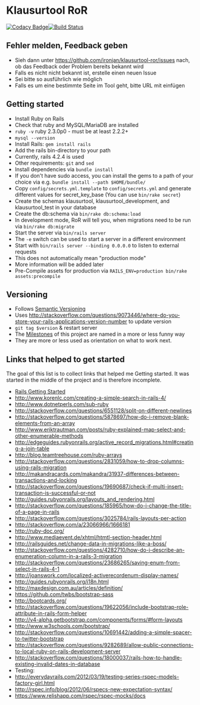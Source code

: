 # Klausurtool RoR

[![Codacy Badge](https://api.codacy.com/project/badge/grade/dd4147004f17412f96893e99d90d1245)](https://www.codacy.com/app/lippertsjan/klausurtool-ror)[![Build Status](https://travis-ci.org/ironjan/klausurtool-ror.svg?branch=master)](https://travis-ci.org/ironjan/klausurtool-ror)


## Fehler melden, Feedback geben

 * Sieh dann unter https://github.com/ironjan/klausurtool-ror/issues nach, ob das Feedback oder Problem bereits bekannt wird
 * Falls es nicht nicht bekannt ist, erstelle einen neuen Issue
  * Sei bitte so ausführlich wie möglich
  * Falls es um eine bestimmte Seite im Tool geht, bitte URL mit einfügen


## Getting started

 * Install Ruby on Rails
  * Check that ruby and MySQL/MariaDB are installed
   * ```ruby -v``` ruby 2.3.0p0 - must be at least 2.2.2+
   * ```mysql --version```
  * Install Rails: ```gem install rails```
   * Add the rails bin-directory to your path 
   * Currently, rails 4.2.4 is used
  * Other requirements: ```git``` and ```sed```
 * Install dependencies via ```bundle install```
  * If you don't have sudo access, you can install the gems to a path of your choice via e.g. ```bundle install --path $HOME/bundle/```
 * Copy ```config/secrets.yml.template``` to ```config/secrets.yml``` and generate different values for secret_key_base (You can use ```bin/rake secret```)
 * Create the schemas klausurtool, klausurtool_development, and klausurtool_test in your database
 * Create the db:schema via ```bin/rake db:schema:load```
  * In development mode, RoR will tell you, when migrations need to be run via ```bin/rake db:migrate```
 * Start the server via ```bin/rails server```
  * The ```-e``` switch can be used to start a server in a different environment
  * Start with ```bin/rails server --binding 0.0.0.0``` to listen to external requests
   * This does not automatically mean "production mode"
   * More information will be added later
 * Pre-Compile assets for production via ```RAILS_ENV=production bin/rake assets:precompile```


## Versioning

 * Follows [Semantic Versioning](http://semver.org/)
 * Uses http://stackoverflow.com/questions/9073446/where-do-you-store-your-rails-applications-version-number to update version
  * ```git tag $version``` & restart server
 * The [Milestones](https://github.com/ironjan/klausurtool-ror/milestones) of this project are named in a more or less funny way
  * They are more or less used as orientation on what to work next.


## Links that helped to get started

The goal of this list is to collect links that helped me Getting started. It was started in the middle of the project and is therefore incomplete.

 * [Rails Getting Started](http://guides.rubyonrails.org/getting_started.html)
 * http://www.korenlc.com/creating-a-simple-search-in-rails-4/
 * http://www.dotnetperls.com/sub-ruby
 * http://stackoverflow.com/questions/6551128/split-on-different-newlines
 * http://stackoverflow.com/questions/5878697/how-do-i-remove-blank-elements-from-an-array
 * http://www.eriktrautman.com/posts/ruby-explained-map-select-and-other-enumerable-methods
 * http://edgeguides.rubyonrails.org/active_record_migrations.html#creating-a-join-table
 * http://blog.teamtreehouse.com/ruby-arrays
 * http://stackoverflow.com/questions/2831059/how-to-drop-columns-using-rails-migration
 * http://makandracards.com/makandra/31937-differences-between-transactions-and-locking
 * http://stackoverflow.com/questions/19690687/check-if-multi-insert-transaction-is-successful-or-not
 * http://guides.rubyonrails.org/layouts_and_rendering.html
 * http://stackoverflow.com/questions/185965/how-do-i-change-the-title-of-a-page-in-rails
 * http://stackoverflow.com/questions/3025784/rails-layouts-per-action
 * http://stackoverflow.com/a/23066966/1666181
 * http://ruby-doc.org/
 * http://www.mediaevent.de/xhtml/htmtl-section-header.html
 * http://railsguides.net/change-data-in-migrations-like-a-boss/
 * http://stackoverflow.com/questions/4282710/how-do-i-describe-an-enumeration-column-in-a-rails-3-migration
 * http://stackoverflow.com/questions/23686265/saving-enum-from-select-in-rails-4-1
 * http://joanswork.com/localized-activerecordenum-display-names/
 * http://guides.rubyonrails.org/i18n.html
 * http://maxdesign.com.au/articles/definition/
 * https://github.com/twbs/bootstrap-sass
 * http://bootcards.org/
 * http://stackoverflow.com/questions/19622056/include-bootstrap-role-attribute-in-rails-form-helper
 * http://v4-alpha.getbootstrap.com/components/forms/#form-layouts
 * http://www.w3schools.com/bootstrap/
 * http://stackoverflow.com/questions/10691442/adding-a-simple-spacer-to-twitter-bootstrap
 * http://stackoverflow.com/questions/9282689/allow-public-connections-to-local-ruby-on-rails-development-server
 * http://stackoverflow.com/questions/18000037/rails-how-to-handle-existing-invalid-dates-in-database
 * Testing:
  * http://everydayrails.com/2012/03/19/testing-series-rspec-models-factory-girl.html
  * http://rspec.info/blog/2012/06/rspecs-new-expectation-syntax/
  * https://www.relishapp.com/rspec/rspec-mocks/docs
